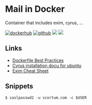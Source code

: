 # Mail in Docker

Container that includes exim, cyrus, ...


[![dockerhub](https://img.shields.io/badge/docker-scortum/mail-blue.svg)](https://hub.docker.com/r/scortum/mail/)
[![github](https://img.shields.io/badge/github-scortum/mail-lightgrey.svg)](https://github.com/scortum/mail)
[![](https://images.microbadger.com/badges/image/scortum/mail.svg)](https://microbadger.com/images/scortum/mail "Get your own image badge on microbadger.com")
[![](https://images.microbadger.com/badges/version/scortum/mail.svg)](https://microbadger.com/images/scortum/mail "Get your own version badge on microbadger.com")




## Links

* [Dockerfile Best Practices](https://docs.docker.com/engine/articles/dockerfile_best-practices/)
* [Cyrus installation docu for ubuntu](https://docs.cyrus.foundation/imap/installation/distributions/ubuntu.html)
* [Exim Cheat Sheet](http://bradthemad.org/tech/notes/exim_cheatsheet.php)



## Snippets


    $ saslpasswd2 -u scortum.com -c $USER

